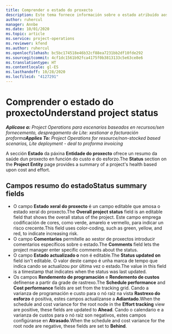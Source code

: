 ```yaml
---
title: Comprender o estado do proxecto
description: Este tema fornece información sobre o estado atribuído aos proxectos en Dynamics 365 Project Operations.
author: ruhercul
manager: Annbe
ms.date: 10/01/2020
ms.topic: article
ms.service: project-operations
ms.reviewer: kfend
ms.author: ruhercul
ms.openlocfilehash: bc5bc174518e46b32cf88ea7231bb2df10fde292
ms.sourcegitcommit: 4cf1dc1561b92fca4175f0b3813133c5e63ce8e6
ms.translationtype: HT
ms.contentlocale: gl-ES
ms.lasthandoff: 10/28/2020
ms.locfileid: "4127291"
---
```

# <a name="understand-project-status"></a><span data-ttu-id="76cab-103">Comprender o estado do proxecto</span><span class="sxs-lookup"><span data-stu-id="76cab-103">Understand project status</span></span>

<span data-ttu-id="76cab-104">_**Aplícase a:** Project Operations para escenarios baseados en recursos/sen fornecemento, despregamento de Lite: xestionar a facturación proforma_</span><span class="sxs-lookup"><span data-stu-id="76cab-104">_**Applies To:** Project Operations for resource/non-stocked based scenarios, Lite deployment - deal to proforma invoicing_</span></span>


<span data-ttu-id="76cab-105">A sección **Estado** da páxina **Entidade do proxecto** ofrece un resumo da saúde dun proxecto en función do custo e do esforzo.</span><span class="sxs-lookup"><span data-stu-id="76cab-105">The **Status** section on the **Project Entity** page provides a summary of a project's health based upon cost and effort.</span></span>


## <a name="status-summary-fields"></a><span data-ttu-id="76cab-106">Campos resumo do estado</span><span class="sxs-lookup"><span data-stu-id="76cab-106">Status summary fields</span></span>

- <span data-ttu-id="76cab-107">O campo **Estado xeral do proxecto** é un campo editable que amosa o estado xeral do proxecto.</span><span class="sxs-lookup"><span data-stu-id="76cab-107">The **Overall project status** field is an editable field that shows the overall status of the project.</span></span> <span data-ttu-id="76cab-108">Este campo emprega codificación de cores, como verde, amarelo e vermello, para indicar un risco crecente.</span><span class="sxs-lookup"><span data-stu-id="76cab-108">This field uses color-coding, such as green, yellow, and red, to indicate increasing risk.</span></span> 
- <span data-ttu-id="76cab-109">O campo **Comentarios** permítelle ao xestor de proxectos introducir comentarios específicos sobre o estado.</span><span class="sxs-lookup"><span data-stu-id="76cab-109">The **Comments** field lets the project manager enter specific comments about the status.</span></span> 
- <span data-ttu-id="76cab-110">O campo **Estado actualizado o** non é editable.</span><span class="sxs-lookup"><span data-stu-id="76cab-110">The **Status updated on** field isn't editable.</span></span> <span data-ttu-id="76cab-111">O valor deste campo é unha marca de tempo que indica cando se actualizou por última vez o estado.</span><span class="sxs-lookup"><span data-stu-id="76cab-111">The value in this field is a timestamp that indicates when the status was last updated.</span></span>
- <span data-ttu-id="76cab-112">Os campos **Rendemento de programación** e **Rendemento de custos** defínense a partir da grade de rastrexo.</span><span class="sxs-lookup"><span data-stu-id="76cab-112">The **Schedule performance** and **Cost performance** fields are set from the tracking grid.</span></span> <span data-ttu-id="76cab-113">Cando a varianza de programación e custo para o nó raíz na vista **Rastrexo do esforzo** é positiva, estes campos actualízanse a **Adiantado**.</span><span class="sxs-lookup"><span data-stu-id="76cab-113">When the schedule and cost variance for the root node in the **Effort tracking** view are positive, these fields are updated to **Ahead**.</span></span> <span data-ttu-id="76cab-114">Cando o calendario e a varianza de custos para o nó raíz son negativos, estes campos configúranse en **Atrasado**.</span><span class="sxs-lookup"><span data-stu-id="76cab-114">When the schedule and cost variance for the root node are negative, these fields are set to **Behind**.</span></span>
